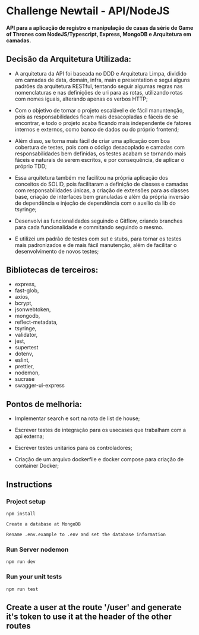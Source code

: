 # Challenge Newtail - API/NodeJS
#### API para a aplicação de registro e manipulação de casas da série de Game of Thrones com NodeJS/Typescript, Express, MongoDB e Arquitetura em camadas.
## Decisão da Arquitetura Utilizada:
- A arquitetura da API foi baseada no DDD e Arquitetura Limpa, dividido em camadas de data, domain, infra, main e presentation e segui alguns padrões da arquitetura RESTful, tentando seguir algumas regras nas nomenclaturas e nas definições de uri para as rotas, utilizando rotas com nomes iguais, alterando apenas os verbos HTTP;

- Com o objetivo de tornar o projeto escalável e de fácil manuntenção, pois as responsabilidades ficam mais desacopladas e fáceis de se encontrar, e todo o projeto acaba ficando mais independente de fatores internos e externos, como banco de dados ou do próprio frontend;

- Além disso, se torna mais fácil de criar uma aplicação com boa cobertura de testes, pois com o código desacoplado e camadas com responsabilidades bem definidas, os testes acabam se tornando mais fáceis e naturais de serem escritos, e por consequência, de aplicar o próprio TDD;

- Essa arquitetura também me facilitou na própria aplicação dos conceitos do SOLID, pois facilitaram a definição de classes e camadas com responsabilidades únicas, a criação de extensões para as classes base, criação de interfaces bem granuladas e além da própria inversão de dependência e injeção de dependência com o auxílio da lib do tsyringe;

- Desenvolvi as funcionalidades seguindo o Gitflow, criando branches para cada funcionalidade e commitando seguindo o mesmo.

- E utilizei um padrão de testes com sut e stubs, para tornar os testes mais padronizados e de mais fácil manutenção, além de facilitar o desenvolvimento de novos testes;


## Bibliotecas de terceiros:
- express,
- fast-glob,
- axios,
- bcrypt,
- jsonwebtoken,
- mongodb,
- reflect-metadata,
- tsyringe,
- validator, 
- jest, 
- supertest
- dotenv, 
- eslint, 
- prettier,
- nodemon,
- sucrase
- swagger-ui-express

## Pontos de melhoria:
- Implementar search e sort na rota de list de house;

- Escrever testes de integração para os usecases que trabalham com a api externa;

- Escrever testes unitários para os controladores;

- Criação de um arquivo dockerfile e docker compose para criação de container Docker;



## Instructions
### Project setup
```
npm install
```
```
Create a database at MongoDB
```
```
Rename .env.example to .env and set the database information
```

### Run Server nodemon
```
npm run dev
```

### Run your unit tests
```
npm run test
```


## Create a user at the route '/user' and generate it's token to use it at the header of the other routes
